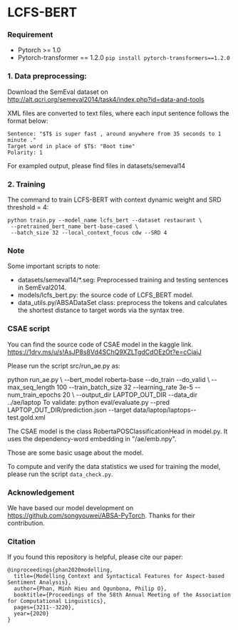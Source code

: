 # **LCFS-BERT**
### Requirement
* Pytorch >= 1.0
* Pytorch-transformer == 1.2.0 ```pip install pytorch-transformers==1.2.0```
### 1. Data preprocessing:
Download the SemEval dataset on http://alt.qcri.org/semeval2014/task4/index.php?id=data-and-tools

XML files are converted to text files, where each input sentence follows the format below:
```
Sentence: "$T$ is super fast , around anywhere from 35 seconds to 1 minute ."
Target word in place of $T$: "Boot time"
Polarity: 1
```

For exampled output, please find files in datasets/semeval14

### 2. Training
The command to train LCFS-BERT with context dynamic weight and SRD threshold = 4:
```
python train.py --model_name lcfs_bert --dataset restaurant \
 --pretrained_bert_name bert-base-cased \
 --batch_size 32 --local_context_focus cdw --SRD 4
```

### Note
Some important scripts to note:
* datasets/semeval14/*.seg: Preprocessed training and testing sentences in SemEval2014.
* models/lcfs_bert.py: the source code of LCFS_BERT model.
* data_utils.py/ABSADataSet class: preprocess the tokens and calculates the shortest distance to target words via the syntax tree.

### CSAE script
You can find the source code of CSAE model in the kaggle link.
https://1drv.ms/u/s!AsJP8s8Vd4SChQ9XZLTgdCdOEzOt?e=cCjajJ

Please run the script src/run_ae.py as:

python run_ae.py \ --bert_model roberta-base --do_train --do_valid \ --max_seq_length 100 --train_batch_size 32 --learning_rate 3e-5 --num_train_epochs 20 \ --output_dir LAPTOP_OUT_DIR --data_dir ../ae/laptop
To validate:
python eval/evaluate.py --pred LAPTOP_OUT_DIR/prediction.json --target data/laptop/laptops--test.gold.xml

The CSAE model is the class RobertaPOSClassificationHead in model.py.
It uses the dependency-word embedding in "/ae/emb.npy".

Those are some basic usage about the model.

To compute and verify the data statistics we used for training the model, please run the script `data_check.py`.
### Acknowledgement
We have based our model development on https://github.com/songyouwei/ABSA-PyTorch. Thanks for their contribution.
### Citation
If you found this repository is helpful, please cite our paper:
```
@inproceedings{phan2020modelling,
  title={Modelling Context and Syntactical Features for Aspect-based Sentiment Analysis},
  author={Phan, Minh Hieu and Ogunbona, Philip O},
  booktitle={Proceedings of the 58th Annual Meeting of the Association for Computational Linguistics},
  pages={3211--3220},
  year={2020}
}
```
